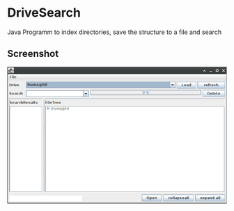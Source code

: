 # DriveSearch
Java Programm to index directories, save the structure to a file and search 
## Screenshot
![drive_search_screenshot.png](drive_search_screenshot.png)
